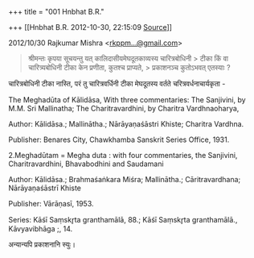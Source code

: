 +++
title = "001 Hnbhat B.R."

+++
[[Hnbhat B.R.	2012-10-30, 22:15:09 [Source](https://groups.google.com/g/bvparishat/c/riuz-RfxiDg)]]



  
  

2012/10/30 Rajkumar Mishra \<[rkppm...@gmail.com]()\>

  

> श्रीमन्तः कृपया सूचयन्तु यत् कालिदासीयमेघदूतकाव्यस्य चारित्रबोधिनी > टीका किं वा चारित्र्यबोधिनी टीका केन प्रणीता, कुतश्च प्राप्यते, > प्रकाशनञ्च कुतोऽभवत् एतस्याः ?  
>   

  

चारित्रबोधिनी टीका नास्ति, परं तु चारित्रवर्धिनी टीका मेघदूतस्य वर्तते चरित्रवर्धनाचार्यकृता -

  

The Meghadūta of Kālidāsa, With three commentaries: The Sanjivini, by M.M. Sri Mallinatha; The Charitravardhini, by Charitra Vardhnaoharya,

  

Author: Kālidāsa.; Mallinātha.; Nārāyaṇaśāstri Khiste; Charitra Vardhna.

Publisher: Benares City, Chawkhamba Sanskrit Series Office, 1931.

  

2.Meghadūtam = Megha duta : with four commentaries, the Sanjivini, Charitravardhini, Bhavabodhini and Saudamani

  

Author: Kālidāsa.; Brahmaśaṅkara Miśra; Mallinātha.; Cāritravardhana; Nārāyaṇaśāstrī Khiste

Publisher: Vārāṇasī, 1953.

Series: Kāśī Saṃskr̥ta granthamālā, 88.; Kāśī Saṃskr̥ta granthamālā., Kāvyavibhāga ;, 14.

  

अन्यान्यपि प्रकाशनानि स्युः।

